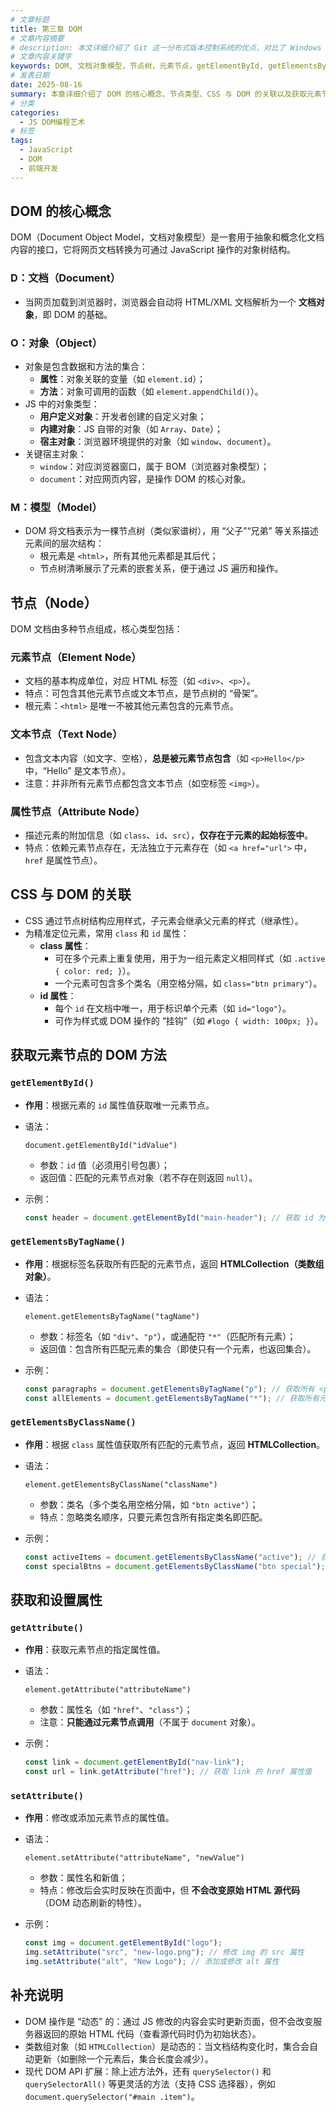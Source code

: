 ```yaml
---
# 文章标题
title: 第三章 DOM
# 文章内容摘要
# description: 本文详细介绍了 Git 这一分布式版本控制系统的优点，对比了 Windows 与 macOS/Linux 系统下的常用命令，讲解了 vim 操作模式及常用命令，还阐述了 Git 的基本配置、特定项目配置和命令缩写设置等内容。
# 文章内容关键字
keywords: DOM, 文档对象模型，节点树，元素节点，getElementById, getElementsByClassName, setAttribute, DOM 属性操作
# 发表日期
date: 2025-08-16
summary: 本章详细介绍了 DOM 的核心概念、节点类型、CSS 与 DOM 的关联以及获取元素节点的 DOM 方法，为后续的 DOM 操作打下了基础。
# 分类
categories:
  - JS DOM编程艺术
# 标签
tags:
  - JavaScript
  - DOM
  - 前端开发
---
```


## DOM 的核心概念

DOM（Document Object Model，文档对象模型）是一套用于抽象和概念化文档内容的接口，它将网页文档转换为可通过 JavaScript 操作的对象树结构。

### D：文档（Document）

- 当网页加载到浏览器时，浏览器会自动将 HTML/XML 文档解析为一个 **文档对象**，即 DOM 的基础。

### O：对象（Object）

- 对象是包含数据和方法的集合：
  - **属性**：对象关联的变量（如 `element.id`）；
  - **方法**：对象可调用的函数（如 `element.appendChild()`）。
- JS 中的对象类型：
  - **用户定义对象**：开发者创建的自定义对象；
  - **内建对象**：JS 自带的对象（如 `Array`、`Date`）；
  - **宿主对象**：浏览器环境提供的对象（如 `window`、`document`）。
- 关键宿主对象：
  - `window`：对应浏览器窗口，属于 BOM（浏览器对象模型）；
  - `document`：对应网页内容，是操作 DOM 的核心对象。

### M：模型（Model）

- DOM 将文档表示为一棵节点树（类似家谱树），用 “父子”“兄弟” 等关系描述元素间的层次结构：
  - 根元素是 `<html>`，所有其他元素都是其后代；
  - 节点树清晰展示了元素的嵌套关系，便于通过 JS 遍历和操作。

## 节点（Node）

DOM 文档由多种节点组成，核心类型包括：

### 元素节点（Element Node）

- 文档的基本构成单位，对应 HTML 标签（如 `<div>`、`<p>`）。
- 特点：可包含其他元素节点或文本节点，是节点树的 “骨架”。
- 根元素：`<html>` 是唯一不被其他元素包含的元素节点。

### 文本节点（Text Node）

- 包含文本内容（如文字、空格），**总是被元素节点包含**（如 `<p>Hello</p>` 中，“Hello” 是文本节点）。
- 注意：并非所有元素节点都包含文本节点（如空标签 `<img>`）。

### 属性节点（Attribute Node）

- 描述元素的附加信息（如 `class`、`id`、`src`），**仅存在于元素的起始标签中**。
- 特点：依赖元素节点存在，无法独立于元素存在（如 `<a href="url">` 中，`href` 是属性节点）。

## CSS 与 DOM 的关联

- CSS 通过节点树结构应用样式，子元素会继承父元素的样式（继承性）。
- 为精准定位元素，常用 `class` 和 `id` 属性：
  - **class 属性**：
    - 可在多个元素上重复使用，用于为一组元素定义相同样式（如 `.active { color: red; }`）。
    - 一个元素可包含多个类名（用空格分隔，如 `class="btn primary"`）。
  - **id 属性**：
    - 每个 `id` 在文档中唯一，用于标识单个元素（如 `id="logo"`）。
    - 可作为样式或 DOM 操作的 “挂钩”（如 `#logo { width: 100px; }`）。

## 获取元素节点的 DOM 方法

### `getElementById()`

- **作用**：根据元素的 `id` 属性值获取唯一元素节点。

- 语法：

  ```
  document.getElementById("idValue")
  ```

  - 参数：`id` 值（必须用引号包裹）；
  - 返回值：匹配的元素节点对象（若不存在则返回 `null`）。

- 示例：

  ```js
  const header = document.getElementById("main-header"); // 获取 id 为 "main-header" 的元素
  ```

### `getElementsByTagName()`

- **作用**：根据标签名获取所有匹配的元素节点，返回 **HTMLCollection（类数组对象）**。

- 语法：

  ```
  element.getElementsByTagName("tagName")
  ```

  - 参数：标签名（如 `"div"`、`"p"`），或通配符 `"*"`（匹配所有元素）；
  - 返回值：包含所有匹配元素的集合（即使只有一个元素，也返回集合）。

- 示例：

  ```js
  const paragraphs = document.getElementsByTagName("p"); // 获取所有 <p> 元素
  const allElements = document.getElementsByTagName("*"); // 获取所有元素
  ```

### `getElementsByClassName()`

- **作用**：根据 `class` 属性值获取所有匹配的元素节点，返回 **HTMLCollection**。

- 语法：

  ```
  element.getElementsByClassName("className")
  ```

  - 参数：类名（多个类名用空格分隔，如 `"btn active"`）；
  - 特点：忽略类名顺序，只要元素包含所有指定类名即匹配。

- 示例：

  ```js
  const activeItems = document.getElementsByClassName("active"); // 获取所有 class 含 "active" 的元素
  const specialBtns = document.getElementsByClassName("btn special"); // 匹配同时含 "btn" 和 "special" 的元素
  ```

## 获取和设置属性

### `getAttribute()`

- **作用**：获取元素节点的指定属性值。

- 语法：

  ```
  element.getAttribute("attributeName")
  ```

  - 参数：属性名（如 `"href"`、`"class"`）；
  - 注意：**只能通过元素节点调用**（不属于 `document` 对象）。

- 示例：

  ```js
  const link = document.getElementById("nav-link");
  const url = link.getAttribute("href"); // 获取 link 的 href 属性值
  ```

### `setAttribute()`

- **作用**：修改或添加元素节点的属性值。

- 语法：

  ```
  element.setAttribute("attributeName", "newValue")
  ```

  - 参数：属性名和新值；
  - 特点：修改后会实时反映在页面中，但 **不会改变原始 HTML 源代码**（DOM 动态刷新的特性）。

- 示例：

  ```js
  const img = document.getElementById("logo");
  img.setAttribute("src", "new-logo.png"); // 修改 img 的 src 属性
  img.setAttribute("alt", "New Logo"); // 添加或修改 alt 属性
  ```

## 补充说明

- DOM 操作是 “动态” 的：通过 JS 修改的内容会实时更新页面，但不会改变服务器返回的原始 HTML 代码（查看源代码时仍为初始状态）。
- 类数组对象（如 `HTMLCollection`）是动态的：当文档结构变化时，集合会自动更新（如删除一个元素后，集合长度会减少）。
- 现代 DOM API 扩展：除上述方法外，还有 `querySelector()` 和 `querySelectorAll()` 等更灵活的方法（支持 CSS 选择器），例如 `document.querySelector("#main .item")`。
